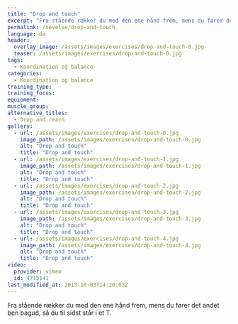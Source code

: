```yaml
---
title: "Drop and touch"
excerpt: "Fra stående rækker du med den ene hånd frem, mens du fører det andet ben bagud, så du til sidst står i et T."
permalink: /oevelse/drop-and-touch
language: da
header:
  overlay_image: /assets/images/exercises/drop-and-touch-0.jpg
  teaser: /assets/images/exercises/drop-and-touch-0.jpg
tags:
  - Koordination og balance
categories:
  - Koordination og balance
training_type: 
training_focus: 
equipment:
muscle_group:
alternative_titles:
  - Drop and reach
gallery:
  - url: /assets/images/exercises/drop-and-touch-0.jpg
    image_path: /assets/images/exercises/drop-and-touch-0.jpg
    alt: "Drop and touch"
    title: "Drop and touch"
  - url: /assets/images/exercises/drop-and-touch-1.jpg
    image_path: /assets/images/exercises/drop-and-touch-1.jpg
    alt: "Drop and touch"
    title: "Drop and touch"
  - url: /assets/images/exercises/drop-and-touch-2.jpg
    image_path: /assets/images/exercises/drop-and-touch-2.jpg
    alt: "Drop and touch"
    title: "Drop and touch"
  - url: /assets/images/exercises/drop-and-touch-3.jpg
    image_path: /assets/images/exercises/drop-and-touch-3.jpg
    alt: "Drop and touch"
    title: "Drop and touch"
  - url: /assets/images/exercises/drop-and-touch-4.jpg
    image_path: /assets/images/exercises/drop-and-touch-4.jpg
    alt: "Drop and touch"
    title: "Drop and touch"
video:
  provider: vimeo
  id: 4715141
last_modified_at: 2013-10-03T14:20:03Z
---
```


Fra stående rækker du med den ene hånd frem, mens du fører det andet ben bagud, så du til sidst står i et T.
